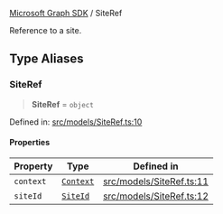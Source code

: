 [Microsoft Graph SDK](README.md) / SiteRef

Reference to a site.

## Type Aliases

### SiteRef

> **SiteRef** = `object`

Defined in: [src/models/SiteRef.ts:10](https://github.com/Future-Secure-AI/microsoft-graph/blob/main/src/models/SiteRef.ts#L10)

#### Properties

| Property | Type | Defined in |
| ------ | ------ | ------ |
| <a id="context"></a> `context` | [`Context`](Context-1.md#context) | [src/models/SiteRef.ts:11](https://github.com/Future-Secure-AI/microsoft-graph/blob/main/src/models/SiteRef.ts#L11) |
| <a id="siteid"></a> `siteId` | [`SiteId`](SiteId.md#siteid) | [src/models/SiteRef.ts:12](https://github.com/Future-Secure-AI/microsoft-graph/blob/main/src/models/SiteRef.ts#L12) |
